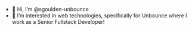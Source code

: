 - 👋 Hi, I’m @sgoulden-unbounce
- 👀 I’m interested in web technologies, specifically for Unbounce where I work as a Senior Fullstack Developer!
